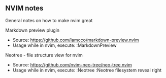 ## NVIM notes
General notes on how to make nvim great

Markdown preview plugin
 - Source: https://github.com/iamcco/markdown-preview.nvim
 - Usage while in nvim, execute: 
        :MarkdownPreview

Neotree - file structure view for nvim
 - Source: https://github.com/nvim-neo-tree/neo-tree.nvim
 - Usage while in nvim, execute:
        :Neotree
        :Neotree filesystem reveal right
